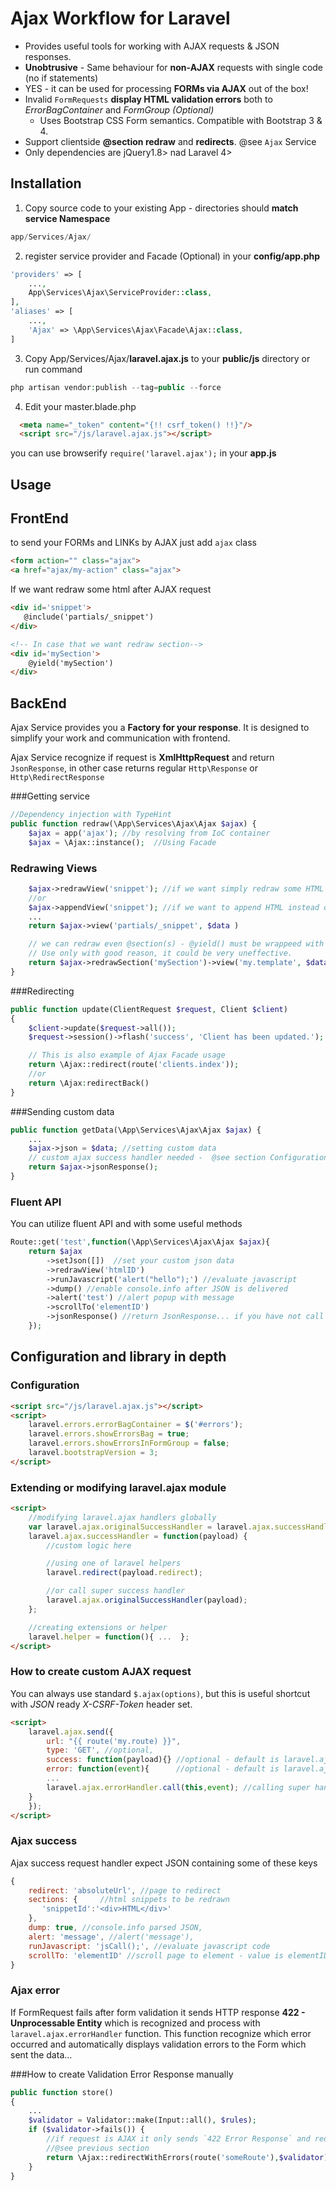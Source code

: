 # Ajax Workflow for Laravel

  - Provides useful tools for working with AJAX requests & JSON responses.
  - **Unobtrusive** - Same behaviour for **non-AJAX** requests with single code (no if statements)
  - YES - it can be used for processing **FORMs via AJAX** out of the box!
  - Invalid `FormRequests` **display HTML validation errors** both to *ErrorBagContainer* and *FormGroup (Optional)*
     - Uses Bootstrap CSS Form semantics. Compatible with Bootstrap 3 & 4.  
  - Support clientside **@section redraw** and **redirects**. @see `Ajax` Service
  - Only dependencies are jQuery1.8> nad Laravel 4> 

Installation
------------

1) Copy source code to your existing App - directories should **match service Namespace**
~~~~~ php
app/Services/Ajax/
~~~~~

2) register service provider and Facade (Optional) in your **config/app.php**
~~~~~ php
'providers' => [
	...,
	App\Services\Ajax\ServiceProvider::class,
],
'aliases' => [
	...,
	'Ajax' => \App\Services\Ajax\Facade\Ajax::class,
]
~~~~~


3) Copy App/Services/Ajax/**laravel.ajax.js** to your **public/js** directory or run command
~~~~~ php
php artisan vendor:publish --tag=public --force
~~~~~

4) Edit your master.blade.php
~~~~~ html
  <meta name="_token" content="{!! csrf_token() !!}"/>
  <script src="/js/laravel.ajax.js"></script>
~~~~~
you can use browserify `require('laravel.ajax');` in your **app.js**

Usage
---------------------

## FrontEnd

to send your FORMs and LINKs by AJAX just add `ajax` class
~~~~~ html
<form action="" class="ajax">
<a href="ajax/my-action" class="ajax">
~~~~~

If we want redraw some html after AJAX request
~~~~~ html
<div id='snippet'>
   @include('partials/_snippet')
</div>

<!-- In case that we want redraw section-->
<div id='mySection'>
	@yield('mySection')
</div>
~~~~~

## BackEnd

Ajax Service provides you a **Factory for your response**. It is designed to simplify your work and communication with frontend.

Ajax Service recognize if request is **XmlHttpRequest** and return `JsonResponse`, in other case returns regular `Http\Response` or `Http\RedirectResponse`

###Getting service
~~~~~ php
//Dependency injection with TypeHint
public function redraw(\App\Services\Ajax\Ajax $ajax) {
	$ajax = app('ajax'); //by resolving from IoC container
	$ajax = \Ajax::instance();  //Using Facade
~~~~~

### Redrawing Views
~~~~~ php
	$ajax->redrawView('snippet'); //if we want simply redraw some HTML
	//or
	$ajax->appendView('snippet'); //if we want to append HTML instead of replace
	...
	return $ajax->view('partials/_snippet', $data )

~~~~~

~~~~~ php
	// we can redraw even @section(s) - @yield() must be wrappeed with div#sectionName.
	// Use only with good reason, it could be very uneffective.
	return $ajax->redrawSection('mySection')->view('my.template', $data);
}
~~~~~

###Redirecting
~~~~~ php
public function update(ClientRequest $request, Client $client)
{
    $client->update($request->all());
    $request->session()->flash('success', 'Client has been updated.');

	// This is also example of Ajax Facade usage
    return \Ajax::redirect(route('clients.index'));
    //or
    return \Ajax:redirectBack()
}
~~~~~

###Sending custom data
~~~~~ php
public function getData(\App\Services\Ajax\Ajax $ajax) {
	...
	$ajax->json = $data; //setting custom data
	// custom ajax success handler needed -  @see section Configuration and custom AJAX requests
	return $ajax->jsonResponse();
}
~~~~~

### Fluent API
You can utilize fluent API and with some useful methods
~~~~~ php
Route::get('test',function(\App\Services\Ajax\Ajax $ajax){
	return $ajax
		->setJson([])  //set your custom json data
		->redrawView('htmlID')
		->runJavascript('alert("hello");') //evaluate javascript
		->dump() //enable console.info after JSON is delivered
		->alert('test') //alert popup with message
		->scrollTo('elementID')
		->jsonResponse() //return JsonResponse... if you have not call view() or redirect()
	});
~~~~~

Configuration and library in depth
--------------

### Configuration
~~~~~ html
<script src="/js/laravel.ajax.js"></script>
<script>
    laravel.errors.errorBagContainer = $('#errors');
    laravel.errors.showErrorsBag = true;
    laravel.errors.showErrorsInFormGroup = false;
    laravel.bootstrapVersion = 3;
</script>
~~~~~

### Extending or modifying laravel.ajax module
~~~~~ html
<script>
    //modifying laravel.ajax handlers globally
    var laravel.ajax.originalSuccessHandler = laravel.ajax.successHandler;
    laravel.ajax.successHandler = function(payload) {
        //custom logic here

        //using one of laravel helpers
        laravel.redirect(payload.redirect);

        //or call super success handler
        laravel.ajax.originalSuccessHandler(payload);
    };

    //creating extensions or helper
    laravel.helper = function(){ ...  };
</script>
~~~~~

### How to create custom AJAX request
You can always use standard `$.ajax(options)`, but this is useful shortcut
with  *JSON* ready *X-CSRF-Token* header set.
~~~~~ html
<script>
    laravel.ajax.send({
        url: "{{ route('my.route) }}",
        type: 'GET', //optional,
        success: function(payload){} //optional - default is laravel.ajax.successHandler
        error: function(event){      //optional - default is laravel.ajax.errorHandler
		...
		laravel.ajax.errorHandler.call(this,event); //calling super handler
	} 
    });
</script>
~~~~~

### Ajax success
Ajax success request handler expect JSON containing some of these keys
~~~~~ javascript
{
	redirect: 'absoluteUrl', //page to redirect
	sections: {     //html snippets to be redrawn
	   'snippetId':'<div>HTML</div>'
	},
	dump: true, //console.info parsed JSON,
	alert: 'message', //alert('message'),
	runJavascript: 'jsCall();', //evaluate javascript code
	scrollTo: 'elementID' //scroll page to element - value is elementID
}
~~~~~

### Ajax error

If FormRequest fails after form validation it sends HTTP response **422 - Unprocessable Entity** which is recognized and process with `laravel.ajax.errorHandler` function.
This function recognize which error occurred and automatically displays validation errors to the Form which sent the data...

###How to create Validation Error Response manually
~~~~~ php
public function store()
{
    ...
    $validator = Validator::make(Input::all(), $rules);
	if ($validator->fails()) {
		//if request is AJAX it only sends `422 Error Response` and redirect will not be used..
		//@see previous section
        return \Ajax::redirectWithErrors(route('someRoute'),$validator);
    }
}
~~~~~
